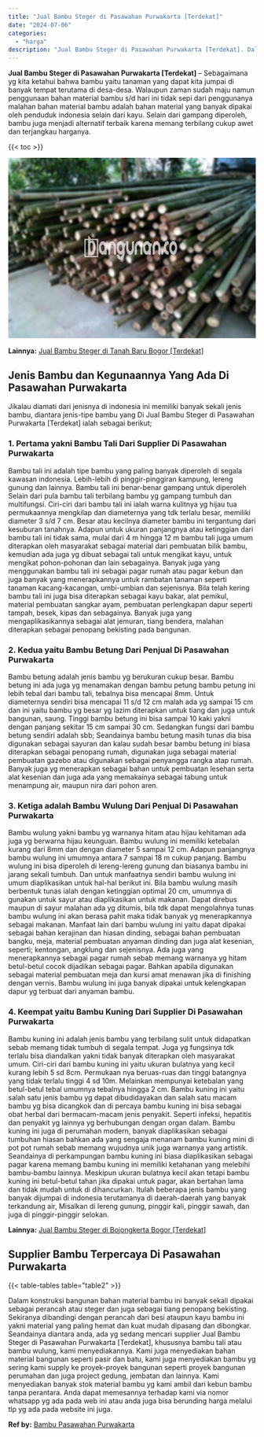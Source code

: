 ```yaml
---
title: "Jual Bambu Steger di Pasawahan Purwakarta [Terdekat]"
date: "2024-07-06"
categories: 
  - "harga"
description: "Jual Bambu Steger di Pasawahan Purwakarta [Terdekat]. Dalam konstruksi bangunan bahan material bambu ini banyak sekali dipakai sebagai perancah atau steger d..."
---
```


**Jual Bambu Steger di Pasawahan Purwakarta \[Terdekat\]** – Sebagaimana yg kita ketahui bahwa bambu yaitu tanaman yang dapat kita jumpai di banyak tempat terutama di desa-desa. Walaupun zaman sudah maju namun penggunaan bahan material bambu s/d hari ini tidak sepi dari penggunanya malahan bahan material bambu adalah bahan material yang banyak dipakai oleh penduduk indonesia selain dari kayu. Selain dari gampang diperoleh, bambu juga menjadi alternatif terbaik karena memang terbilang cukup awet dan terjangkau harganya.

{{< toc >}}

![Jual Bambu Steger di Pasawahan Purwakarta [Terdekat]](/images/jual-bambu-tali-20.png)

**Lainnya:** [Jual Bambu Steger di Tanah Baru Bogor \[Terdekat\]](https://bambu.bangunan.co/jual-bambu-steger-di-tanah-baru-bogor-terdekat/)

## Jenis Bambu dan Kegunaannya Yang Ada Di Pasawahan Purwakarta

Jikalau diamati dari jenisnya di indonesia ini memiliki banyak sekali jenis bambu, diantara jenis-tipe bambu yang Di Jual Bambu Steger di Pasawahan Purwakarta \[Terdekat\] ialah sebagai berikut;

### 1\. Pertama yakni Bambu Tali Dari Supplier Di Pasawahan Purwakarta

Bambu tali ini adalah tipe bambu yang paling banyak diperoleh di segala kawasan indonesia. Lebih-lebih di pinggir-pinggiran kampung, lereng gunung dan lainnya. Bambu tali ini benar-benar gampang untuk diperoleh Selain dari pula bambu tali terbilang bambu yg gampang tumbuh dan multifungsi. Ciri-ciri dari bambu tali ini ialah warna kulitnya yg hijau tua permukaannya mengkilap dan diameternya yang tdk terlalu besar, memiliki diameter 3 s/d 7 cm. Besar atau kecilnya diameter bambu ini tergantung dari kesuburan tanahnya. Adapun untuk ukuran panjangnya atau ketinggian dari bambu tali ini tidak sama, mulai dari 4 m hingga 12 m bambu tali juga umum diterapkan oleh masyarakat sebagai material dari pembuatan bilik bambu, kemudian ada juga yg dibuat sebagai tali untuk mengikat kayu, untuk mengikat pohon-pohonan dan lain sebagainya. Banyak juga yang menggunakan bambu tali ini sebagai pagar rumah atau pagar kebun dan juga banyak yang menerapkannya untuk rambatan tanaman seperti tanaman kacang-kacangan, umbi-umbian dan sejenisnya. Bila telah kering bambu tali ini juga bisa diterapkan sebagai kayu bakar, alat pemikul, material pembuatan sangkar ayam, pembuatan perlengkapan dapur seperti tampah, besek, kipas dan sebagainya. Banyak juga yang mengaplikasikannya sebagai alat jemuran, tiang bendera, malahan diterapkan sebagai penopang bekisting pada bangunan.

### 2\. Kedua yaitu Bambu Betung Dari Penjual Di Pasawahan Purwakarta

Bambu betung adalah jenis bambu yg berukuran cukup besar. Bambu betung ini ada juga yg menamakan dengan bambu petung bambu petung ini lebih tebal dari bambu tali, tebalnya bisa mencapai 8mm. Untuk diameternya sendiri bisa mencapai 11 s/d 12 cm malah ada yg sampai 15 cm dan ini yaitu bambu yg besar yg lazim diterapkan untuk tiang dan juga untuk bangunan, saung. Tinggi bambu betung ini bisa sampai 10 kaki yakni dengan panjang sekitar 15 cm sampai 30 cm. Sedangkan fungsi dari bambu betung sendiri adalah sbb; Seandainya bambu betung masih tunas dia bisa digunakan sebagai sayuran dan kalau sudah besar bambu betung ini biasa diterapkan sebagai penopang rumah, digunakan juga sebagai material pembuatan gazebo atau digunakan sebagai penyangga rangka atap rumah. Banyak juga yg menerapkan sebagai bahan untuk pembuatan lesehan serta alat kesenian dan juga ada yang memakainya sebagai tabung untuk menampung air, maupun nira dari pohon aren.

### 3\. Ketiga adalah Bambu Wulung Dari Penjual Di Pasawahan Purwakarta

Bambu wulung yakni bambu yg warnanya hitam atau hijau kehitaman ada juga yg berwarna hijau keunguan. Bambu wulung ini memiliki ketebalan kurang dari 8mm dan dengan diameter 5 sampai 12 cm. Adapun panjangnya bambu wulung ini umumnya antara 7 sampai 18 m cukup panjang. Bambu wulung ini bisa diperoleh di lereng-lereng gunung dan biasanya bambu ini jarang sekali tumbuh. Dan untuk manfaatnya sendiri bambu wulung ini umum diaplikasikan untuk hal-hal berikut ini. Bila bambu wulung masih berbentuk tunas ialah dengan ketinggian optimal 20 cm, umumnya di gunakan untuk sayur atau diaplikasikan untuk makanan. Dapat direbus maupun di sayur malahan ada yg ditumis, bila tdk dapat mengolahnya tunas bambu wulung ini akan berasa pahit maka tidak banyak yg menerapkannya sebagai makanan. Manfaat lain dari bambu wulung ini yaitu dapat dipakai sebagai bahan kerajinan dan hiasan dinding, sebagai bahan pembuatan bangku, meja, material pembuatan anyaman dinding dan juga alat kesenian, seperti; kentongan, angklung dan sejenisnya. Ada juga yang menerapkannya sebagai pagar rumah sebab memang warnanya yg hitam betul-betul cocok dijadikan sebagai pagar. Bahkan apabila digunakan sebagai material pembuatan meja dan kursi amat menawan jika di finishing dengan vernis. Bambu wulung ini juga banyak dipakai untuk kelengkapan dapur yg terbuat dari anyaman bambu.

### 4\. Keempat yaitu Bambu Kuning Dari Supplier Di Pasawahan Purwakarta

Bambu kuning ini adalah jenis bambu yang terbilang sulit untuk didapatkan sebab memang tidak tumbuh di segala tempat. Juga yg fungsinya tdk terlalu bisa diandalkan yakni tidak banyak diterapkan oleh masyarakat umum. Ciri-ciri dari bambu kuning ini yaitu ukuran bulatnya yang kecil kurang lebih 5 sd 8cm. Permukaan nya beruas-ruas dan tinggi batangnya yang tidak terlalu tinggi 4 sd 10m. Melainkan mempunyai ketebalan yang betul-betul tebal umumnya tebalnya hingga 2 cm. Bambu kuning ini yaitu salah satu jenis bambu yg dapat dibudidayakan dan salah satu macam bambu yg bisa dicangkok dan di percaya bambu kuning ini bisa sebagai obat herbal dari bermacam-macam jenis penyakit. Seperti infeksi, hepatitis dan penyakit yg lainnya yg berhubungan dengan organ dalam. Bambu kuning ini juga di perumahan modern, banyak diaplikasikan sebagai tumbuhan hiasan bahkan ada yang sengaja menanam bambu kuning mini di pot pot rumah sebab memang wujudnya unik juga warnanya yang artistik. Seandainya di perkampungan bambu kuning ini biasa diaplikasikan sebagai pagar karena memang bambu kuning ini memiliki ketahanan yang melebihi bambu-bambu lainnya. Meskipun ukuran bulatnya kecil akan tetapi bambu kuning ini betul-betul tahan jika dipakai untuk pagar, akan bertahan lama dan tidak mudah untuk di dihancurkan. Itulah beberapa jenis bambu yang banyak dijumpai di indonesia terutamanya di daerah-daerah yang banyak terkandung air, Misalkan di lereng gunung, pinggir kali, pinggir sawah, dan juga di pinggir-pinggir selokan.

**Lainnya:** [Jual Bambu Steger di Bojongkerta Bogor \[Terdekat\]](https://bambu.bangunan.co/jual-bambu-steger-di-bojongkerta-bogor-terdekat/)

## Supplier Bambu Terpercaya Di Pasawahan Purwakarta

{{< table-tables table="table2" >}}

Dalam konstruksi bangunan bahan material bambu ini banyak sekali dipakai sebagai perancah atau steger dan juga sebagai tiang penopang bekisting. Sekiranya dibandingi dengan perancah dari besi ataupun kayu bambu ini yakni material yang paling hemat dan kuat mudah dipasang dan dibongkar. Seandainya diantara anda, ada yg sedang mencari supplier Jual Bambu Steger di Pasawahan Purwakarta \[Terdekat\], khususnya bambu tali atau bambu wulung, kami menyediakannya. Kami juga menyediakan bahan material bangunan seperti pasir dan batu, kami juga menyediakan bambu yg sering kami supply ke proyek-proyek bangunan seperti proyek bangunan perumahan dan juga project gedung, jembatan dan lainnya. Kami menyediakan banyak stok material bambu yg kami ambil dari kebun bambu tanpa perantara. Anda dapat memesannya terhadap kami via nomor whatsapp yg ada pada web ini atau anda juga bisa berunding harga melalui tlp yg ada pada website ini juga.

**Ref by:** [Bambu Pasawahan Purwakarta](https://id.wikipedia.org/wiki/Bambu)
